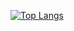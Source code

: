 [![Top Langs](https://github-readme-stats.vercel.app/api/top-langs/?username=travis544)](https://github.com/anuraghazra/github-readme-stats)
<div>
  <img src="https://komarev.com/ghpvc/?username=travis544&style=flat-square&color=blue" alt=""/>
</div>
